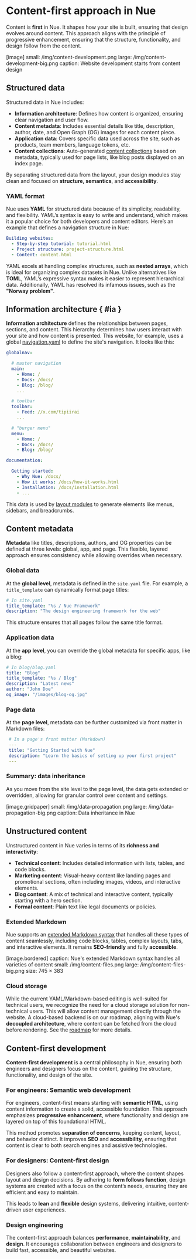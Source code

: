 
# Content-first approach in Nue

Content is **first** in Nue. It shapes how your site is built, ensuring that design evolves around content. This approach aligns with the principle of progressive enhancement, ensuring that the structure, functionality, and design follow from the content.


[image]
  small: /img/content-development.png
  large: /img/content-development-big.png
  caption: Website development starts from content design


## Structured data

Structured data in Nue includes:

- **Information architecture**: Defines how content is organized, ensuring clear navigation and user flow.
- **Content metadata**: Includes essential details like title, description, author, date, and Open Graph (OG) images for each content piece.
- **Application data**: Covers specific data used across the site, such as products, team members, language tokens, etc.
- **Content collections**: Auto-generated [content collections](content-collections.html) based on metadata, typically used for page lists, like blog posts displayed on an index page.

By separating structured data from the layout, your design modules stay clean and focused on **structure, semantics**, and **accessibility**.


### YAML format
Nue uses **YAML** for structured data because of its simplicity, readability, and flexibility. YAML’s syntax is easy to write and understand, which makes it a popular choice for both developers and content editors. Here’s an example that defines a navigation structure in Nue:

```yaml
Building websites:
  - Step-by-step tutorial: tutorial.html
  - Project structure: project-structure.html
  - Content: content.html
```

YAML excels at handling complex structures, such as **nested arrays**, which is ideal for organizing complex datasets in Nue. Unlike alternatives like **TOML**, YAML’s expressive syntax makes it easier to represent hierarchical data. Additionally, YAML has resolved its infamous issues, such as the **"Norway problem"**.


## Information architecture { #ia }

**Information architecture** defines the relationships between pages, sections, and content. This hierarchy determines how users interact with your site and how content is presented. This website, for example, uses a global [navigation.yaml](//github.com/nuejs/nue/blob/dev/packages/nuejs.org/%40global/navigation.yaml) to define the site's navigation. It looks like this:

```yaml
globalnav:

  # master navigation
  main:
    - Home: /
    - Docs: /docs/
    - Blog: /blog/
    ...

  # toolbar
  toolbar:
    - Feed: //x.com/tipiirai
    ...

  # "burger menu"
  menu:
    - Home: /
    - Docs: /docs/
    - Blog: /blog/

documentation:

  Getting started:
    - Why Nue: /docs/
    - How it works: /docs/how-it-works.html
    - Installation: /docs/installation.html
    - ...

```

This data is used by [layout modules](layout.html) to generate elements like menus, sidebars, and breadcrumbs.


## Content metadata

**Metadata** like titles, descriptions, authors, and OG properties can be defined at three levels: global, app, and page. This flexible, layered approach ensures consistency while allowing overrides when necessary.

### Global data

At the **global level**, metadata is defined in the `site.yaml` file. For example, a `title_template` can dynamically format page titles:

```yaml
# In site.yaml
title_template: "%s / Nue Framework"
description: "The design engineering framework for the web"
```

This structure ensures that all pages follow the same title format.

### Application data

At the **app level**, you can override the global metadata for specific apps, like a blog:

```yaml
# In blog/blog.yaml
title: "Blog"
title_template: "%s / Blog"
description: "Latest news"
author: "John Doe"
og_image: "/images/blog-og.jpg"
```

### Page data

At the **page level**, metadata can be further customized via front matter in Markdown files:

```yaml
 # In a page's front matter (Markdown)
 ---
 title: "Getting Started with Nue"
 description: "Learn the basics of setting up your first project"
 ---
```

### Summary: data inheritance
As you move from the site level to the page level, the data gets extended or overridden, allowing for granular control over content and settings.

[image.gridpaper]
  small: /img/data-propagation.png
  large: /img/data-propagation-big.png
  caption: Data inheritance in Nue




## Unstructured content

Unstructured content in Nue varies in terms of its **richness and interactivity**:

- **Technical content**: Includes detailed information with lists, tables, and code blocks.
- **Marketing content**: Visual-heavy content like landing pages and promotional sections, often including images, videos, and interactive elements.
- **Blog content**: A mix of technical and interactive content, typically starting with a hero section.
- **Formal content**: Plain text like legal documents or policies.

### Extended Markdown

Nue supports an [extended Markdown syntax](content-syntax.html) that handles all these types of content seamlessly, including code blocks, tables, complex layouts, tabs, and interactive elements. It remains **SEO-friendly** and fully **accessible**.

[image.bordered]
  caption: Nue's extended Markdown syntax handles all varieties of content
  small: /img/content-files.png
  large: /img/content-files-big.png
  size: 745 × 383



### Cloud storage

While the current YAML/Markdown-based editing is well-suited for technical users, we recognize the need for a cloud storage solution for non-technical users. This will allow content management directly through the website. A cloud-based backend is on our roadmap, aligning with Nue's **decoupled architecture**, where content can be fetched from the cloud before rendering. See the [roadmap](/#roadmap) for more details.

## Content-first development

**Content-first development** is a central philosophy in Nue, ensuring both engineers and designers focus on the content, guiding the structure, functionality, and design of the site.

### For engineers: Semantic web development

For engineers, content-first means starting with **semantic HTML**, using content information to create a solid, accessible foundation. This approach emphasizes **progressive enhancement**, where functionality and design are layered on top of this foundational HTML.

This method promotes **separation of concerns**, keeping content, layout, and behavior distinct. It improves **SEO** and **accessibility**, ensuring that content is clear to both search engines and assistive technologies.

### For designers: Content-first design

Designers also follow a content-first approach, where the content shapes layout and design decisions. By adhering to **form follows function**, design systems are created with a focus on the content’s needs, ensuring they are efficient and easy to maintain.

This leads to **lean** and **flexible** design systems, delivering intuitive, content-driven user experiences.

### Design engineering

The content-first approach balances **performance**, **maintainability**, and **design**. It encourages collaboration between engineers and designers to build fast, accessible, and beautiful websites.
